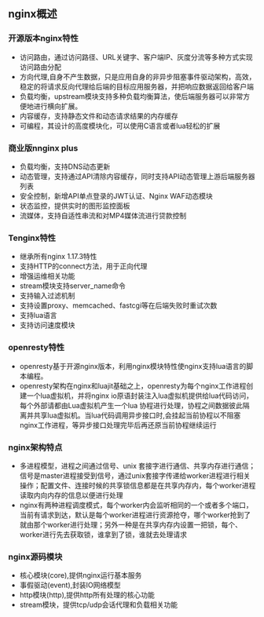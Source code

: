 ## nginx概述

### 开源版本nginx特性

- 访问路由，通过访问路径、URL关键字、客户端IP、灰度分流等多种方式实现访问路由分配
- 方向代理,自身不产生数据，只是应用自身的非异步阻塞事件驱动架构，高效，稳定的将请求反向代理给后端的目标应用服务器，并把响应数据返回给客户端
- 负载均衡，upstream模块支持多种负载均衡算法，使后端服务器可以非常方便地进行横向扩展。
- 内容缓存，支持静态文件和动态请求结果的内存缓存
- 可编程，其设计的高度模块化，可以使用C语言或者lua轻松的扩展

### 商业版nnginx plus

- 负载均衡，支持DNS动态更新
- 动态管理，支持通过API清除内容缓存，同时支持API动态管理上游后端服务器列表
- 安全控制，新增API单点登录的JWT认证、Nginx WAF动态模块
- 状态监控，提供实时的图形监控面板
- 流媒体，支持自适性串流和对MP4媒体流进行贷款控制
  
### Tenginx特性

- 继承所有nginx 1.17.3特性
- 支持HTTP的connect方法，用于正向代理
- 增强运维相关功能
- stream模块支持server_name命令
- 支持输入过滤机制
- 支持设置proxy、memcached、fastcgi等在后端失败时重试次数
- 支持lua语言
- 支持访问速度模块


### openresty特性

- openresty基于开源nginx版本，利用nginx模块特性使nginx支持lua语言的脚本编程。
- openresty架构在nginx和luajit基础之上，openresty为每个nginx工作进程创建一个lua虚拟机，并将nginx io原语封装注入lua虚拟机提供给lua代码访问，每个外部请都由Lua虚拟机产生一个lua 协程进行处理，协程之间数据彼此隔离并共享lua虚拟机。当lua代码调用异步接口时,会挂起当前协程以不阻塞nginx工作进程，等异步接口处理完毕后再还原当前协程继续运行

### nginx架构特点

- 多进程模型，进程之间通过信号、unix 套接字进行通信、共享内存进行通信；信号是master进程接受到信号，通过unix套接字传递给worker进程进行相关操作；配置文件、连接时候的共享锁信息都是在共享内存内，每个worker进程读取内向内存的信息以便进行处理
- nginx有两种进程调度模式，每个worker内会监听相同的一个或者多个端口，当前有请求到达，默认是每个worker进程进行资源抢夺，哪个worker抢到了就由那个worker进行处理；另外一种是在共享内存内设置一把锁，每个、worker进行先去获取锁，谁拿到了锁，谁就去处理请求

### nginx源码模块
- 核心模块(core),提供nginx运行基本服务
- 事假驱动(event),封装IO网络模型
- http模块(http),提供http所有处理的核心功能
- stream模块，提供tcp/udp会话代理和负载相关功能
